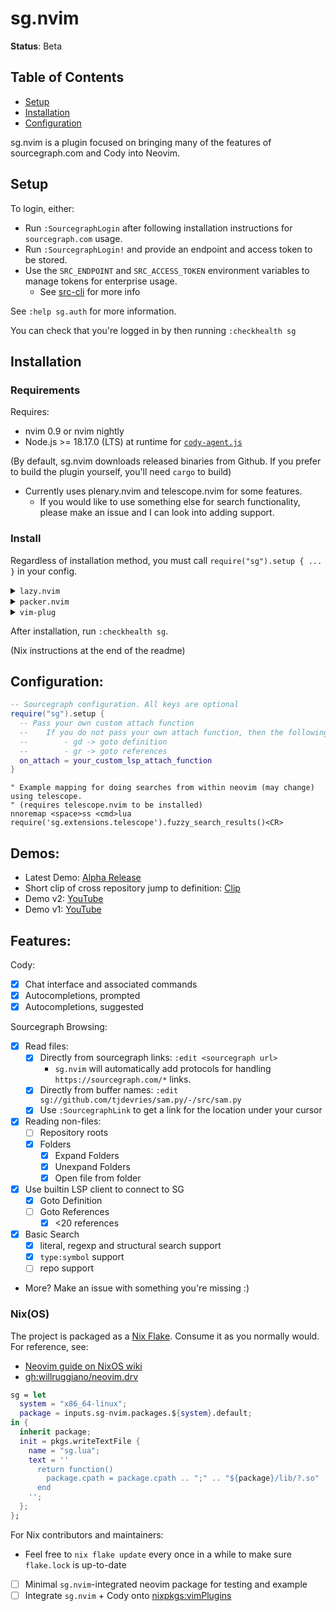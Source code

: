 # sg.nvim

**Status**: Beta

## Table of Contents

- [Setup](#setup)
- [Installation](#installation)
- [Configuration](#configuration)

sg.nvim is a plugin focused on bringing many of the features of sourcegraph.com and Cody into Neovim.

## Setup

To login, either:

- Run `:SourcegraphLogin` after following installation instructions for `sourcegraph.com` usage.
- Run `:SourcegraphLogin!` and provide an endpoint and access token to be stored.
- Use the `SRC_ENDPOINT` and `SRC_ACCESS_TOKEN` environment variables to manage tokens for enterprise usage.
  - See [src-cli](https://github.com/sourcegraph/src-cli#log-into-your-sourcegraph-instance) for more info

See `:help sg.auth` for more information.

You can check that you're logged in by then running `:checkhealth sg`

## Installation

### Requirements

Requires:

- nvim 0.9 or nvim nightly
- Node.js >= 18.17.0 (LTS) at runtime for [`cody-agent.js`](https://github.com/sourcegraph/cody)

(By default, sg.nvim downloads released binaries from Github. If you prefer to build the plugin yourself, you'll need `cargo` to build)

- Currently uses plenary.nvim and telescope.nvim for some features.
  - If you would like to use something else for search functionality, please make an issue and I can look into adding support.

### Install

Regardless of installation method, you must call `require("sg").setup { ... }` in your config.

<details>
<summary><code>lazy.nvim</code></summary>

```lua
-- Use your favorite package manager to install, for example in lazy.nvim
--  Optionally, you can also install nvim-telescope/telescope.nvim to use some search functionality.
return {
  {
    "sourcegraph/sg.nvim",
    dependencies = { "nvim-lua/plenary.nvim", --[[ "nvim-telescope/telescope.nvim ]] },

    -- If you have a recent version of lazy.nvim, you don't need to add this!
    build = "nvim -l build/init.lua",
  },
}
```
</details>

<details>
<summary><code>packer.nvim</code></summary>

```lua
-- Packer.nvim, also make sure to install nvim-lua/plenary.nvim
use { 'sourcegraph/sg.nvim', run = 'nvim -l build/init.lua' }

-- You'll also need plenary.nvim
use { 'nvim-lua/plenary.nvim' }

-- And optionally, you can install telescope for some search functionality
--  "nvim-lua/plenary.nvim", --[[ "nvim-telescope/telescope.nvim ]] 
```
</details>

<details>
<summary><code>vim-plug</code></summary>

```vimrc
" Using vim-plug
Plug 'sourcegraph/sg.nvim', { 'do': 'nvim -l build/init.lua' }

" Required for various utilities
Plug 'nvim-lua/plenary.nvim'

" Required if you want to use some of the search functionality
Plug 'nvim-telescope/telescope.nvim'
```
</details>

After installation, run `:checkhealth sg`.

(Nix instructions at the end of the readme)

## Configuration:

```lua
-- Sourcegraph configuration. All keys are optional
require("sg").setup {
  -- Pass your own custom attach function
  --    If you do not pass your own attach function, then the following maps are provide:
  --        - gd -> goto definition
  --        - gr -> goto references
  on_attach = your_custom_lsp_attach_function
}
```

```vim
" Example mapping for doing searches from within neovim (may change) using telescope.
" (requires telescope.nvim to be installed)
nnoremap <space>ss <cmd>lua require('sg.extensions.telescope').fuzzy_search_results()<CR>
```

## Demos:

- Latest Demo: [Alpha Release](https://youtu.be/j5sfHG3z3ao)
- Short clip of cross repository jump to definition: [Clip](https://clips.twitch.tv/AmazonianSullenSwordBloodTrail-l8H5WKEd8sNpEdIT)
- Demo v2: [YouTube](https://www.youtube.com/watch?v=RCyBnAx-4Q4)
- Demo v1: [YouTube](https://youtu.be/iCdsD6MiLQs)

## Features:

Cody:

- [x] Chat interface and associated commands
- [x] Autocompletions, prompted
- [x] Autocompletions, suggested

Sourcegraph Browsing:

- [x] Read files:
  - [x] Directly from sourcegraph links: `:edit <sourcegraph url>`
    - `sg.nvim` will automatically add protocols for handling `https://sourcegraph.com/*` links.
  - [x] Directly from buffer names: `:edit sg://github.com/tjdevries/sam.py/-/src/sam.py`
  - [x] Use `:SourcegraphLink` to get a link for the location under your cursor
- [x] Reading non-files:
  - [ ] Repository roots
  - [x] Folders
    - [x] Expand Folders
    - [x] Unexpand Folders
    - [x] Open file from folder
- [x] Use builtin LSP client to connect to SG
  - [x] Goto Definition
  - [ ] Goto References
    - [x] <20 references
- [x] Basic Search
  - [x] literal, regexp and structural search support
  - [x] `type:symbol` support
  - [ ] repo support
- More? Make an issue with something you're missing :)


### Nix(OS)

The project is packaged as a [Nix Flake][nix-flakes]. Consume it as you normally would.
For reference, see:

- [Neovim guide on NixOS wiki](https://nixos.wiki/wiki/Neovim)
- [gh:willruggiano/neovim.drv](https://github.com/willruggiano/neovim.drv)

```nix
sg = let
  system = "x86_64-linux";
  package = inputs.sg-nvim.packages.${system}.default;
in {
  inherit package;
  init = pkgs.writeTextFile {
    name = "sg.lua";
    text = ''
      return function()
        package.cpath = package.cpath .. ";" .. "${package}/lib/?.so"
      end
    '';
  };
};
```

For Nix contributors and maintainers:

- Feel free to `nix flake update` every once in a while to make sure `flake.lock` is up-to-date
- [ ] Minimal `sg.nvim`-integrated neovim package for testing and example
- [ ] Integrate `sg.nvim` + Cody onto [nixpkgs:vimPlugins](https://github.com/NixOS/nixpkgs/tree/fe2fb24a00ec510d29ccd4e36af72a0c55d81ec0/pkgs/applications/editors/vim/plugins)

[nix-flakes]: https://nixos.wiki/wiki/Flakes

